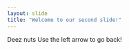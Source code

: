 ```yaml
---
layout: slide
title: "Welcome to our second slide!"
---
```

Deez nuts
Use the left arrow to go back!
